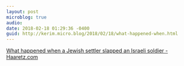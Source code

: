 ```yaml
---
layout: post
microblog: true
audio: 
date: 2018-02-18 01:29:36 -0400
guid: http://kerim.micro.blog/2018/02/18/what-happened-when.html
---
```

[What happened when a Jewish settler slapped an Israeli soldier - Haaretz.com](https://www.haaretz.com/amp/opinion/.premium-what-happened-when-a-jewish-settler-slapped-an-israeli-soldier-1.5630408?__twitter_impression=true)
